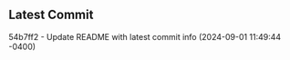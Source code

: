 
## Latest Commit
54b7ff2 - Update README with latest commit info (2024-09-01 11:49:44 -0400) <Yunxi-Zhou>

